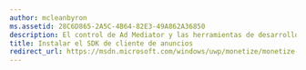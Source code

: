 ```yaml
---
author: mcleanbyron
ms.assetid: 28C6D865-2A5C-4B64-82E3-49A862A36850
description: El control de Ad Mediator y las herramientas de desarrollo relacionadas están disponibles en el SDK de cliente de anuncios universal de Microsoft.
title: Instalar el SDK de cliente de anuncios
redirect_url: https://msdn.microsoft.com/windows/uwp/monetize/monetize-your-app-with-the-microsoft-store-engagement-and-monetization-sdk
---
```



<!--HONumber=May16_HO2-->


